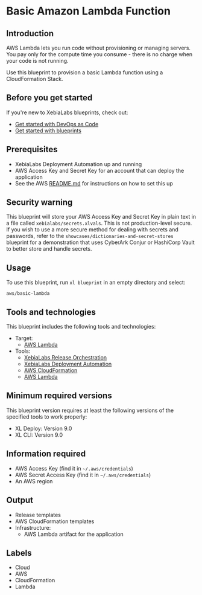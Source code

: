 # Basic Amazon Lambda Function

## Introduction

AWS Lambda lets you run code without provisioning or managing servers. You pay only for the compute time you consume - there is no charge when your code is not running.

Use this blueprint to provision a basic Lambda function using a CloudFormation Stack.

## Before you get started

If you're new to XebiaLabs blueprints, check out:

* [Get started with DevOps as Code](https://docs.xebialabs.com/xl-release/concept/get-started-with-devops-as-code.html)
* [Get started with blueprints](https://docs.xebialabs.com/xl-release/concept/get-started-with-blueprints.html)

## Prerequisites

* XebiaLabs Deployment Automation up and running
* AWS Access Key and Secret Key for an account that can deploy the application
* See the AWS [README.md](https://github.com/xebialabs/blueprints/blob/master/aws/README.md) for instructions on how to set this up

## Security warning

This blueprint will store your AWS Access Key and Secret Key in plain text in a file called `xebialabs/secrets.xlvals`. This is not production-level secure. If you wish to use a more secure method for dealing with secrets and passwords, refer to the `showcases/dictionaries-and-secret-stores` blueprint for a demonstration that uses CyberArk Conjur or HashiCorp Vault to better store and handle secrets.

## Usage

To use this blueprint, run `xl blueprint` in an empty directory and select:

```plain
aws/basic-lambda
```

## Tools and technologies

This blueprint includes the following tools and technologies:

* Target:
  * [AWS Lambda](https://aws.amazon.com/lambda/)
* Tools:
  * [XebiaLabs Release Orchestration](https://xebialabs.com/products/xl-release/)
  * [XebiaLabs Deployment Automation](https://xebialabs.com/products/xl-deploy/)
  * [AWS CloudFormation](https://aws.amazon.com/cloudformation/)
  * [AWS Lambda](https://aws.amazon.com/lambda/)

## Minimum required versions

This blueprint version requires at least the following versions of the specified tools to work properly:

* XL Deploy: Version 9.0
* XL CLI: Version 9.0

## Information required

* AWS Access Key (find it in `~/.aws/credentials`)
* AWS Secret Access Key (find it in `~/.aws/credentials`)
* An AWS region

## Output

* Release templates
* AWS CloudFormation templates
* Infrastructure:
  * AWS Lambda artifact for the application

## Labels

* Cloud
* AWS
* CloudFormation
* Lambda

